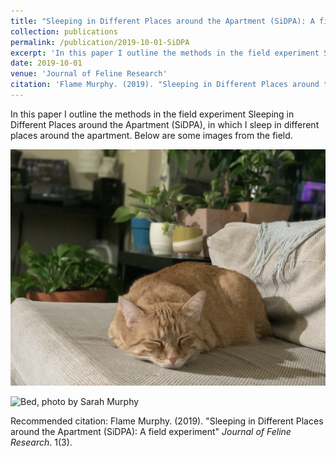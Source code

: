 ```yaml
---
title: "Sleeping in Different Places around the Apartment (SiDPA): A field experiment"
collection: publications
permalink: /publication/2019-10-01-SiDPA
excerpt: 'In this paper I outline the methods in the field experiment Sleeping in Different Places around the Apartment (SiDPA), in which I sleep in different places around the apartment.'
date: 2019-10-01
venue: 'Journal of Feline Research'
citation: 'Flame Murphy. (2019). "Sleeping in Different Places around the Apartment (SiDPA): A field experiment" <i>Journal of Feline Research</i>. 1(3).'
---
```

In this paper I outline the methods in the field experiment Sleeping in Different Places around the Apartment (SiDPA), in which I sleep in different places around the apartment. Below are some images from the field.

![Couch, photo by Hannah Wilson](../images/IMG_9286.JPG)

![Bed, photo by Sarah Murphy](../images/IMG_9719.HEIC)

Recommended citation: Flame Murphy. (2019). "Sleeping in Different Places around the Apartment (SiDPA): A field experiment" <i>Journal of Feline Research</i>. 1(3).
